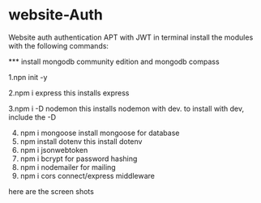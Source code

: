# website-Auth
Website auth authentication APT with JWT
in terminal install the modules with the following commands:

*** install mongodb community edition and mongodb compass

1.npn init -y

2.npm i express
  this installs express
  
3.npm i -D nodemon
  this installs nodemon with dev. to install with dev, include the -D
  
4. npm i mongoose
   install mongoose for database  
5. npm install dotenv 
   this install dotenv   
6. npm i jsonwebtoken
7. npm i bcrypt    for password hashing
8. npm i nodemailer   for mailing 
9. npm i cors    connect/express middleware


here are the screen shots
